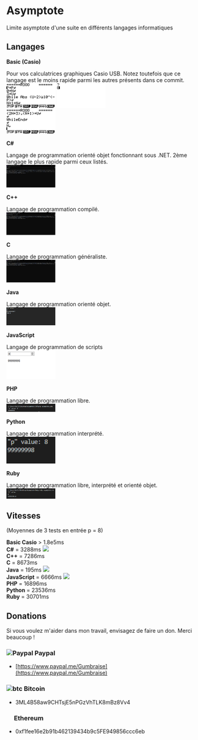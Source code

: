 # Asymptote
Limite asymptote d'une suite en différents langages informatiques

## Langages

**Basic (Casio)**

Pour vos calculatrices graphiques Casio USB. Notez toutefois que ce langage est le moins rapide parmi les autres présents dans ce commit.<br>
<img src="Basic (Casio)/Image1.bmp" width="128px"> <img src="Basic (Casio)/Image3.bmp" width="128px"><br>
<img src="Basic (Casio)/Image2.bmp" width="128px">

**C#**

Langage de programmation orienté objet fonctionnant sous .NET. 2ème langage le plus rapide parmi ceux listés.<br>
<img src="C%23/Capture.PNG" width="128px">

**C++**

Langage de programmation compilé.<br>
<img src="C%2B%2B/Capture.PNG" width="128px">

**C**

Langage de programmation généraliste.<br>
<img src="C/Capture.PNG" width="128px">

**Java**

Langage de programmation orienté objet.<br>
<img src="Java/Capture.PNG" width="128px">

**JavaScript**

Langage de programmation de scripts<br>
<img src="JavaScript/Capture.PNG" width="128px">

**PHP**

Langage de programmation libre.<br>
<img src="PHP/Capture.PNG" width="128px">

**Python**

Langage de programmation interprété.<br>
<img src="Python/Capture.PNG" width="128px">

**Ruby**

Langage de programmation libre, interprété et orienté objet.<br>
<img src="Ruby/Capture.PNG" width="128px">

## Vitesses

(Moyennes de 3 tests en entrée p = 8)

**Basic Casio** > 1.8e5ms<br>
**C#** = 3288ms <img src="http://icons.iconarchive.com/icons/fatcow/farm-fresh/16/crown-silver-icon.png"><br>
**C++** = 7286ms<br>
**C** = 8673ms<br>
**Java** = 195ms <img src="http://icons.iconarchive.com/icons/fatcow/farm-fresh/16/crown-gold-icon.png"><br>
**JavaScript** = 6666ms <img src="http://icons.iconarchive.com/icons/fatcow/farm-fresh/16/crown-bronze-icon.png"><br>
**PHP** = 16896ms<br>
**Python** = 23536ms<br>
**Ruby** = 30701ms

## Donations

Si vous voulez m'aider dans mon travail, envisagez de faire un don. Merci beaucoup !

### ![Paypal](https://raw.githubusercontent.com/reek/anti-adblock-killer/gh-pages/images/paypal.png) Paypal

- [https://www.paypal.me/Gumbraise](https://www.paypal.me/Gumbraise)

### ![btc](https://raw.githubusercontent.com/reek/anti-adblock-killer/gh-pages/images/bitcoin.png) Bitcoin

- 3ML4B58aw9CHTsjE5nPGzVhTLK8mBz8Vv4

### <img src="https://www.logolynx.com/images/logolynx/b0/b0839301e62a21664ea82d24ab1a0414.png" width="16" height="16" /> Ethereum

- 0xf1fee16e2b91b462139434b9c5FE949856ccc6eb

